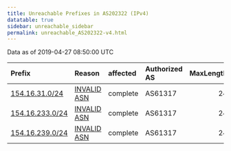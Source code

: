 ```yaml
---
title: Unreachable Prefixes in AS202322 (IPv4)
datatable: true
sidebar: unreachable_sidebar
permalink: unreachable_AS202322-v4.html
---
```


Data as of 2019-04-27 08:50:00 UTC


<div class="datatable-begin"></div>

| Prefix                                                   | Reason                                                                                                  | affected   | Authorized AS   |   MaxLength | Anchor                                           |   unreachable /24s |
|:---------------------------------------------------------|:--------------------------------------------------------------------------------------------------------|:-----------|:----------------|------------:|:-------------------------------------------------|-------------------:|
| [154.16.31.0/24](https://stat.ripe.net/154.16.31.0/24)   | [INVALID ASN](https://rpki-validator.ripe.net/announcement-preview?asn=AS202322&prefix=154.16.31.0/24)  | complete   | AS61317         |          24 | [AfriNIC](unreachable_AfriNIC_RPKI_Root-v4.html) |                  1 |
| [154.16.233.0/24](https://stat.ripe.net/154.16.233.0/24) | [INVALID ASN](https://rpki-validator.ripe.net/announcement-preview?asn=AS202322&prefix=154.16.233.0/24) | complete   | AS61317         |          24 | [AfriNIC](unreachable_AfriNIC_RPKI_Root-v4.html) |                  1 |
| [154.16.239.0/24](https://stat.ripe.net/154.16.239.0/24) | [INVALID ASN](https://rpki-validator.ripe.net/announcement-preview?asn=AS202322&prefix=154.16.239.0/24) | complete   | AS61317         |          24 | [AfriNIC](unreachable_AfriNIC_RPKI_Root-v4.html) |                  1 |

<div class="datatable-end"></div>
